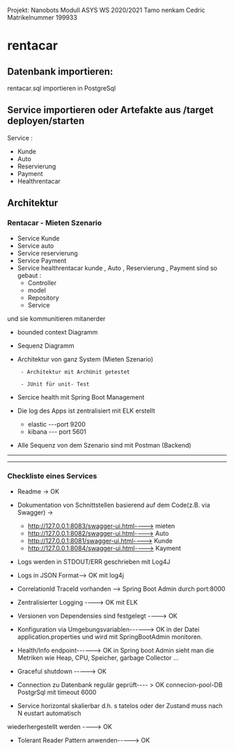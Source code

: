 Projekt: Nanobots Modull ASYS WS 2020/2021
Tamo nenkam Cedric
Matrikelnummer 199933

# rentacar
 
## Datenbank importieren:
rentacar.sql importieren in PostgreSql

## Service importieren oder Artefakte aus /target deployen/starten
Service :
- Kunde
- Auto
- Reservierung
- Payment
- Healthrentacar

## Architektur 
### Rentacar - Mieten Szenario 

- Service Kunde 
- Service auto
- Service reservierung
- Service Payment
- Service healthrentacar
     kunde , Auto , Reservierung , Payment sind so gebaut :
     - Controller
     - model 
     - Repository 
     - Service 
     
 und sie kommunitieren mitanerder 

 - bounded context Diagramm 

 - Sequenz Diagramm

 - Architektur von ganz System (Mieten Szenario)

        - Architektur mit ArchUnit getestet 

        - JUnit für unit- Test 

 - Sercice health mit Spring Boot Management 

 - Die log des Apps ist zentralisiert mit ELK erstellt
      - elastic  ---port 9200
      - kibana --- port 5601

 - Alle Sequenz von dem Szenario sind mit Postman (Backend)

------------------------------------------------------------------------------------------------------------------------
------------------------------------------------------------------------------------------------------------------------

### Checkliste eines Services
- Readme  ->  OK

- Dokumentation von Schnittstellen basierend auf dem Code(z.B. via Swagger) ->

    - http://127.0.0.1:8083/swagger-ui.html----> mieten 
    - http://127.0.0.1:8082/swagger-ui.html----> Auto
    - http://127.0.0.1:8081/swagger-ui.html----> Kunde
    - http://127.0.0.1:8084/swagger-ui.html----> Kayment

- Logs werden in STDOUT/ERR geschrieben  mit Log4J

- Logs in JSON Format--> OK mit log4j

- CorrelationId TraceId vorhanden --> Spring Boot Admin durch port:8000 

- Zentralisierter Logging ----> OK  mit ELK

- Versionen von Dependensies sind festgelegt ----> OK

- Konfiguration via Umgebungsvariablen------> OK in der Datei application.properties und wird mit SpringBootAdmin monitoren.

- Health/Info endpoint------> OK in Spring boot Admin sieht man die Metriken wie Heap, CPU, Speicher, garbage Collector ...

- Graceful shutdown -----> OK

- Connection zu Datenbank regulär geprüft---- > OK connecion-pool-DB PostgrSql mit timeout 6000

- Service horizontal skalierbar d.h. s tatelos oder der Zustand muss nach N eustart automatisch

wiederhergestellt werden ----> OK

- Tolerant Reader Pattern anwenden-----> OK



